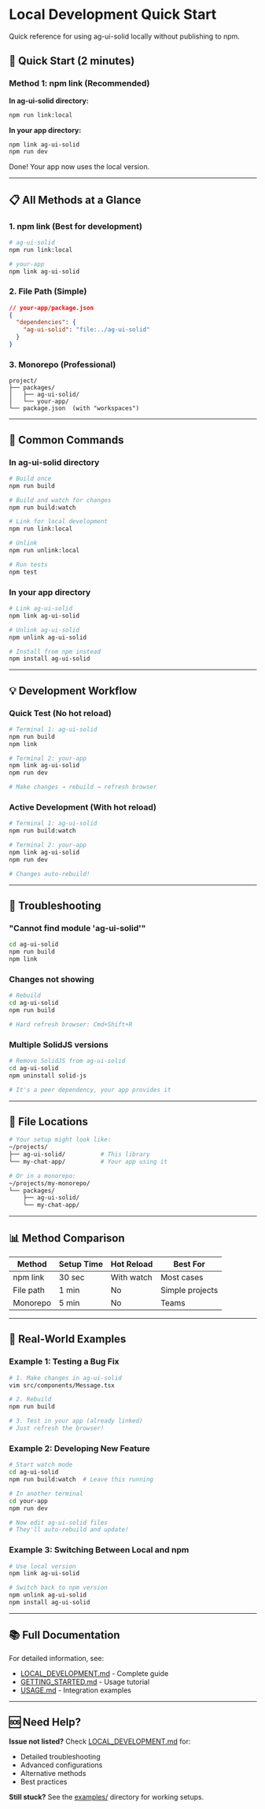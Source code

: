 # Local Development Quick Start

Quick reference for using ag-ui-solid locally without publishing to npm.

## 🚀 Quick Start (2 minutes)

### Method 1: npm link (Recommended)

**In ag-ui-solid directory:**
```bash
npm run link:local
```

**In your app directory:**
```bash
npm link ag-ui-solid
npm run dev
```

Done! Your app now uses the local version.

---

## 📋 All Methods at a Glance

### 1. npm link (Best for development)
```bash
# ag-ui-solid
npm run link:local

# your-app
npm link ag-ui-solid
```

### 2. File Path (Simple)
```json
// your-app/package.json
{
  "dependencies": {
    "ag-ui-solid": "file:../ag-ui-solid"
  }
}
```

### 3. Monorepo (Professional)
```
project/
├── packages/
│   ├── ag-ui-solid/
│   └── your-app/
└── package.json  (with "workspaces")
```

---

## 🔧 Common Commands

### In ag-ui-solid directory

```bash
# Build once
npm run build

# Build and watch for changes
npm run build:watch

# Link for local development
npm run link:local

# Unlink
npm run unlink:local

# Run tests
npm test
```

### In your app directory

```bash
# Link ag-ui-solid
npm link ag-ui-solid

# Unlink ag-ui-solid
npm unlink ag-ui-solid

# Install from npm instead
npm install ag-ui-solid
```

---

## 💡 Development Workflow

### Quick Test (No hot reload)
```bash
# Terminal 1: ag-ui-solid
npm run build
npm link

# Terminal 2: your-app
npm link ag-ui-solid
npm run dev

# Make changes → rebuild → refresh browser
```

### Active Development (With hot reload)
```bash
# Terminal 1: ag-ui-solid
npm run build:watch

# Terminal 2: your-app
npm link ag-ui-solid
npm run dev

# Changes auto-rebuild!
```

---

## 🐛 Troubleshooting

### "Cannot find module 'ag-ui-solid'"
```bash
cd ag-ui-solid
npm run build
npm link
```

### Changes not showing
```bash
# Rebuild
cd ag-ui-solid
npm run build

# Hard refresh browser: Cmd+Shift+R
```

### Multiple SolidJS versions
```bash
# Remove SolidJS from ag-ui-solid
cd ag-ui-solid
npm uninstall solid-js

# It's a peer dependency, your app provides it
```

---

## 📁 File Locations

```bash
# Your setup might look like:
~/projects/
├── ag-ui-solid/          # This library
└── my-chat-app/          # Your app using it

# Or in a monorepo:
~/projects/my-monorepo/
└── packages/
    ├── ag-ui-solid/
    └── my-chat-app/
```

---

## 📊 Method Comparison

| Method | Setup Time | Hot Reload | Best For |
|--------|-----------|------------|----------|
| npm link | 30 sec | With watch | Most cases |
| File path | 1 min | No | Simple projects |
| Monorepo | 5 min | No | Teams |

---

## 🎯 Real-World Examples

### Example 1: Testing a Bug Fix
```bash
# 1. Make changes in ag-ui-solid
vim src/components/Message.tsx

# 2. Rebuild
npm run build

# 3. Test in your app (already linked)
# Just refresh the browser!
```

### Example 2: Developing New Feature
```bash
# Start watch mode
cd ag-ui-solid
npm run build:watch  # Leave this running

# In another terminal
cd your-app
npm run dev

# Now edit ag-ui-solid files
# They'll auto-rebuild and update!
```

### Example 3: Switching Between Local and npm
```bash
# Use local version
npm link ag-ui-solid

# Switch back to npm version
npm unlink ag-ui-solid
npm install ag-ui-solid
```

---

## 📚 Full Documentation

For detailed information, see:
- [LOCAL_DEVELOPMENT.md](./LOCAL_DEVELOPMENT.md) - Complete guide
- [GETTING_STARTED.md](./GETTING_STARTED.md) - Usage tutorial
- [USAGE.md](./USAGE.md) - Integration examples

---

## 🆘 Need Help?

**Issue not listed?** Check [LOCAL_DEVELOPMENT.md](./LOCAL_DEVELOPMENT.md) for:
- Detailed troubleshooting
- Advanced configurations
- Alternative methods
- Best practices

**Still stuck?** See the [examples/](./examples/) directory for working setups.
